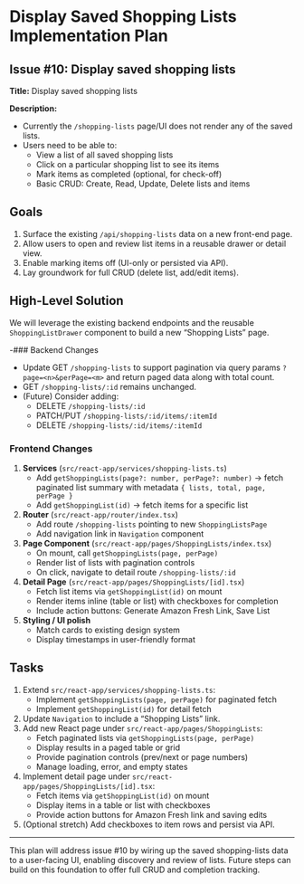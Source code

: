 # Display Saved Shopping Lists Implementation Plan

## Issue #10: Display saved shopping lists

**Title:** Display saved shopping lists

**Description:**
- Currently the `/shopping-lists` page/UI does not render any of the saved lists.
- Users need to be able to:
  - View a list of all saved shopping lists
  - Click on a particular shopping list to see its items
  - Mark items as completed (optional, for check-off)
  - Basic CRUD: Create, Read, Update, Delete lists and items

## Goals
1. Surface the existing `/api/shopping-lists` data on a new front-end page.
2. Allow users to open and review list items in a reusable drawer or detail view.
3. Enable marking items off (UI-only or persisted via API).
4. Lay groundwork for full CRUD (delete list, add/edit items).

## High-Level Solution
We will leverage the existing backend endpoints and the reusable `ShoppingListDrawer` component to build a new “Shopping Lists” page.

-### Backend Changes
- Update GET `/shopping-lists` to support pagination via query params `?page=<n>&perPage=<m>` and return paged data along with total count.
- GET `/shopping-lists/:id` remains unchanged.
- (Future) Consider adding:
  - DELETE `/shopping-lists/:id`
  - PATCH/PUT `/shopping-lists/:id/items/:itemId`
  - DELETE `/shopping-lists/:id/items/:itemId`

### Frontend Changes
1. **Services** (`src/react-app/services/shopping-lists.ts`)
   - Add `getShoppingLists(page?: number, perPage?: number)` → fetch paginated list summary with metadata `{ lists, total, page, perPage }`
   - Add `getShoppingList(id)` → fetch items for a specific list
2. **Router** (`src/react-app/router/index.tsx`)
   - Add route `/shopping-lists` pointing to new `ShoppingListsPage`
   - Add navigation link in `Navigation` component
3. **Page Component** (`src/react-app/pages/ShoppingLists/index.tsx`)
   - On mount, call `getShoppingLists(page, perPage)`
   - Render list of lists with pagination controls
   - On click, navigate to detail route `/shopping-lists/:id`
4. **Detail Page** (`src/react-app/pages/ShoppingLists/[id].tsx`)
   - Fetch list items via `getShoppingList(id)` on mount
   - Render items inline (table or list) with checkboxes for completion
   - Include action buttons: Generate Amazon Fresh Link, Save List
5. **Styling / UI polish**
   - Match cards to existing design system
   - Display timestamps in user-friendly format

## Tasks
1. Extend `src/react-app/services/shopping-lists.ts`:
   - Implement `getShoppingLists(page, perPage)` for paginated fetch
   - Implement `getShoppingList(id)` for detail fetch
2. Update `Navigation` to include a “Shopping Lists” link.
3. Add new React page under `src/react-app/pages/ShoppingLists`:
   - Fetch paginated lists via `getShoppingLists(page, perPage)`
   - Display results in a paged table or grid
   - Provide pagination controls (prev/next or page numbers)
   - Manage loading, error, and empty states
4. Implement detail page under `src/react-app/pages/ShoppingLists/[id].tsx`:
   - Fetch items via `getShoppingList(id)` on mount
   - Display items in a table or list with checkboxes
   - Provide action buttons for Amazon Fresh link and saving edits
5. (Optional stretch) Add checkboxes to item rows and persist via API.

---
This plan will address issue #10 by wiring up the saved shopping-lists data to a user-facing UI, enabling discovery and review of lists. Future steps can build on this foundation to offer full CRUD and completion tracking.